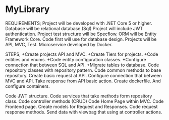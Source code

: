 # MyLibrary
  REQUIREMENTS;
 Project will be developed with .NET Core 5 or higher.
 Database will be relational database.(Sql)
 Project will include JWT authentication.
 Project test structure will be Specflow.
 ORM will be Entity Framework Core. Code first will use for database design.
 Projects will be API, MVC, Test. Microservice developed by Docker.

   STEPS;
 +Create projects API and MVC. 
 +Create Tiers for projects. 
 +Code entities and enums.
 +Code entity configuration classes. 
 +Configure connection that between SQL and API.
 +Migrate tables to database. 
 Code repository classes with repository pattern.
 Code common methods to base repository.
 Create basic request at API.
 Configure connection that between MVC and API.
 Take response from API basic action.
 Create dockerfile. And configure containers.
 
 

 Code JWT structure.
 Code services that take methods form repository class.
 Code controller methods (CRUD)
 Code Home Page within MVC.
 Code Frontend page.
 Create models for Request and Responses.
 Code request response methods.
 Send data with viewbag that using at controller actions.